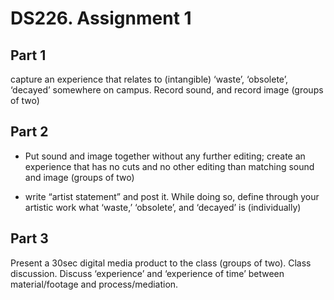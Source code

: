 # DS226. Assignment 1

## Part 1

capture an experience that relates to (intangible) ‘waste’, ‘obsolete’, ‘decayed’ somewhere on campus. Record sound, and record image (groups of two)


## Part 2

- Put sound and image together without any further editing; create an experience that has no cuts and no other editing than matching sound and image (groups of two)



- write “artist statement” and post it. While doing so, define through your artistic work what ‘waste,’ ‘obsolete’, and ‘decayed’ is (individually)

## Part 3

Present a 30sec digital media product to the class (groups of two). Class discussion. Discuss ‘experience’ and ‘experience of time’ between material/footage and process/mediation.
